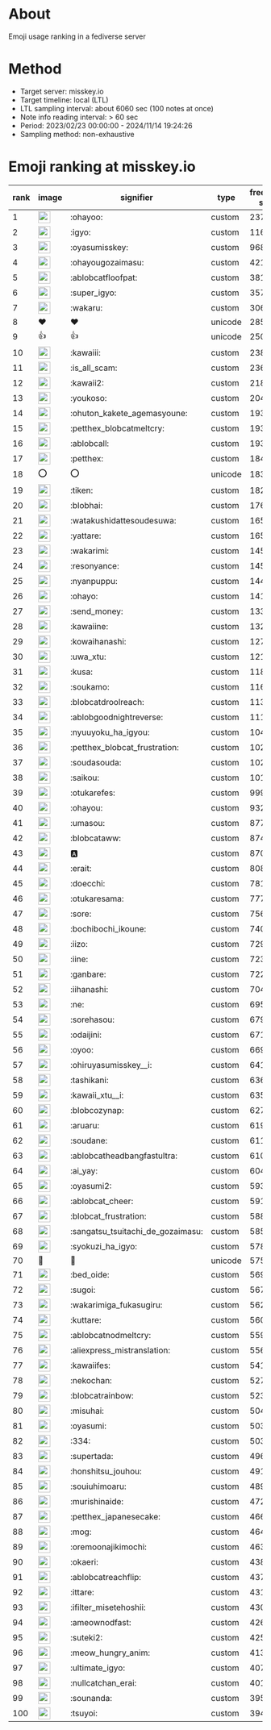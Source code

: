# About
Emoji usage ranking in a fediverse server

# Method
- Target server: misskey.io
- Target timeline: local (LTL)
- LTL sampling interval: about 6060 sec (100 notes at once)
- Note info reading interval: > 60 sec
- Period: 2023/02/23 00:00:00 - 2024/11/14 19:24:26 
- Sampling method: non-exhaustive

# Emoji ranking at misskey.io

|rank|image|signifier|type|frequency score|
|----|----|----|----|----|
|1|<img height="24" src="https://misskey.io/emoji/ohayoo.webp">|:ohayoo:|custom|237640|
|2|<img height="24" src="https://misskey.io/emoji/igyo.webp">|:igyo:|custom|116150|
|3|<img height="24" src="https://misskey.io/emoji/oyasumisskey.webp">|:oyasumisskey:|custom|96889|
|4|<img height="24" src="https://misskey.io/emoji/ohayougozaimasu.webp">|:ohayougozaimasu:|custom|42192|
|5|<img height="24" src="https://misskey.io/emoji/ablobcatfloofpat.webp">|:ablobcatfloofpat:|custom|38132|
|6|<img height="24" src="https://misskey.io/emoji/super_igyo.webp">|:super_igyo:|custom|35743|
|7|<img height="24" src="https://misskey.io/emoji/wakaru.webp">|:wakaru:|custom|30649|
|8|❤|❤|unicode|28568|
|9|👍|👍|unicode|25071|
|10|<img height="24" src="https://misskey.io/emoji/kawaiii.webp">|:kawaiii:|custom|23815|
|11|<img height="24" src="https://misskey.io/emoji/is_all_scam.webp">|:is_all_scam:|custom|23662|
|12|<img height="24" src="https://misskey.io/emoji/kawaii2.webp">|:kawaii2:|custom|21881|
|13|<img height="24" src="https://misskey.io/emoji/youkoso.webp">|:youkoso:|custom|20449|
|14|<img height="24" src="https://misskey.io/emoji/ohuton_kakete_agemasyoune.webp">|:ohuton_kakete_agemasyoune:|custom|19394|
|15|<img height="24" src="https://misskey.io/emoji/petthex_blobcatmeltcry.webp">|:petthex_blobcatmeltcry:|custom|19365|
|16|<img height="24" src="https://misskey.io/emoji/ablobcall.webp">|:ablobcall:|custom|19309|
|17|<img height="24" src="https://misskey.io/emoji/petthex.webp">|:petthex:|custom|18447|
|18|⭕|⭕|unicode|18339|
|19|<img height="24" src="https://misskey.io/emoji/tiken.webp">|:tiken:|custom|18293|
|20|<img height="24" src="https://misskey.io/emoji/blobhai.webp">|:blobhai:|custom|17647|
|21|<img height="24" src="https://misskey.io/emoji/watakushidattesoudesuwa.webp">|:watakushidattesoudesuwa:|custom|16535|
|22|<img height="24" src="https://misskey.io/emoji/yattare.webp">|:yattare:|custom|16511|
|23|<img height="24" src="https://misskey.io/emoji/wakarimi.webp">|:wakarimi:|custom|14593|
|24|<img height="24" src="https://misskey.io/emoji/resonyance.webp">|:resonyance:|custom|14537|
|25|<img height="24" src="https://misskey.io/emoji/nyanpuppu.webp">|:nyanpuppu:|custom|14439|
|26|<img height="24" src="https://misskey.io/emoji/ohayo.webp">|:ohayo:|custom|14198|
|27|<img height="24" src="https://misskey.io/emoji/send_money.webp">|:send_money:|custom|13389|
|28|<img height="24" src="https://misskey.io/emoji/kawaiine.webp">|:kawaiine:|custom|13251|
|29|<img height="24" src="https://misskey.io/emoji/kowaihanashi.webp">|:kowaihanashi:|custom|12772|
|30|<img height="24" src="https://misskey.io/emoji/uwa_xtu.webp">|:uwa_xtu:|custom|12106|
|31|<img height="24" src="https://misskey.io/emoji/kusa.webp">|:kusa:|custom|11896|
|32|<img height="24" src="https://misskey.io/emoji/soukamo.webp">|:soukamo:|custom|11666|
|33|<img height="24" src="https://misskey.io/emoji/blobcatdroolreach.webp">|:blobcatdroolreach:|custom|11345|
|34|<img height="24" src="https://misskey.io/emoji/ablobgoodnightreverse.webp">|:ablobgoodnightreverse:|custom|11117|
|35|<img height="24" src="https://misskey.io/emoji/nyuuyoku_ha_igyou.webp">|:nyuuyoku_ha_igyou:|custom|10491|
|36|<img height="24" src="https://misskey.io/emoji/petthex_blobcat_frustration.webp">|:petthex_blobcat_frustration:|custom|10265|
|37|<img height="24" src="https://misskey.io/emoji/soudasouda.webp">|:soudasouda:|custom|10250|
|38|<img height="24" src="https://misskey.io/emoji/saikou.webp">|:saikou:|custom|10157|
|39|<img height="24" src="https://misskey.io/emoji/otukarefes.webp">|:otukarefes:|custom|9991|
|40|<img height="24" src="https://misskey.io/emoji/ohayou.webp">|:ohayou:|custom|9320|
|41|<img height="24" src="https://misskey.io/emoji/umasou.webp">|:umasou:|custom|8777|
|42|<img height="24" src="https://misskey.io/emoji/blobcataww.webp">|:blobcataww:|custom|8743|
|43|<img height="24" src="https://misskey.io/emoji/a.webp">|:a:|custom|8700|
|44|<img height="24" src="https://misskey.io/emoji/erait.webp">|:erait:|custom|8084|
|45|<img height="24" src="https://misskey.io/emoji/doecchi.webp">|:doecchi:|custom|7817|
|46|<img height="24" src="https://misskey.io/emoji/otukaresama.webp">|:otukaresama:|custom|7774|
|47|<img height="24" src="https://misskey.io/emoji/sore.webp">|:sore:|custom|7569|
|48|<img height="24" src="https://misskey.io/emoji/bochibochi_ikoune.webp">|:bochibochi_ikoune:|custom|7404|
|49|<img height="24" src="https://misskey.io/emoji/iizo.webp">|:iizo:|custom|7292|
|50|<img height="24" src="https://misskey.io/emoji/iine.webp">|:iine:|custom|7233|
|51|<img height="24" src="https://misskey.io/emoji/ganbare.webp">|:ganbare:|custom|7221|
|52|<img height="24" src="https://misskey.io/emoji/iihanashi.webp">|:iihanashi:|custom|7043|
|53|<img height="24" src="https://misskey.io/emoji/ne.webp">|:ne:|custom|6956|
|54|<img height="24" src="https://misskey.io/emoji/sorehasou.webp">|:sorehasou:|custom|6793|
|55|<img height="24" src="https://misskey.io/emoji/odaijini.webp">|:odaijini:|custom|6711|
|56|<img height="24" src="https://misskey.io/emoji/oyoo.webp">|:oyoo:|custom|6693|
|57|<img height="24" src="https://misskey.io/emoji/ohiruyasumisskey__i.webp">|:ohiruyasumisskey__i:|custom|6414|
|58|<img height="24" src="https://misskey.io/emoji/tashikani.webp">|:tashikani:|custom|6368|
|59|<img height="24" src="https://misskey.io/emoji/kawaii_xtu__i.webp">|:kawaii_xtu__i:|custom|6354|
|60|<img height="24" src="https://misskey.io/emoji/blobcozynap.webp">|:blobcozynap:|custom|6274|
|61|<img height="24" src="https://misskey.io/emoji/aruaru.webp">|:aruaru:|custom|6197|
|62|<img height="24" src="https://misskey.io/emoji/soudane.webp">|:soudane:|custom|6119|
|63|<img height="24" src="https://misskey.io/emoji/ablobcatheadbangfastultra.webp">|:ablobcatheadbangfastultra:|custom|6107|
|64|<img height="24" src="https://misskey.io/emoji/ai_yay.webp">|:ai_yay:|custom|6048|
|65|<img height="24" src="https://misskey.io/emoji/oyasumi2.webp">|:oyasumi2:|custom|5935|
|66|<img height="24" src="https://misskey.io/emoji/ablobcat_cheer.webp">|:ablobcat_cheer:|custom|5915|
|67|<img height="24" src="https://misskey.io/emoji/blobcat_frustration.webp">|:blobcat_frustration:|custom|5883|
|68|<img height="24" src="https://misskey.io/emoji/sangatsu_tsuitachi_de_gozaimasu.webp">|:sangatsu_tsuitachi_de_gozaimasu:|custom|5853|
|69|<img height="24" src="https://misskey.io/emoji/syokuzi_ha_igyo.webp">|:syokuzi_ha_igyo:|custom|5784|
|70|🎉|🎉|unicode|5757|
|71|<img height="24" src="https://misskey.io/emoji/bed_oide.webp">|:bed_oide:|custom|5691|
|72|<img height="24" src="https://misskey.io/emoji/sugoi.webp">|:sugoi:|custom|5672|
|73|<img height="24" src="https://misskey.io/emoji/wakarimiga_fukasugiru.webp">|:wakarimiga_fukasugiru:|custom|5623|
|74|<img height="24" src="https://misskey.io/emoji/kuttare.webp">|:kuttare:|custom|5601|
|75|<img height="24" src="https://misskey.io/emoji/ablobcatnodmeltcry.webp">|:ablobcatnodmeltcry:|custom|5599|
|76|<img height="24" src="https://misskey.io/emoji/aliexpress_mistranslation.webp">|:aliexpress_mistranslation:|custom|5565|
|77|<img height="24" src="https://misskey.io/emoji/kawaiifes.webp">|:kawaiifes:|custom|5417|
|78|<img height="24" src="https://misskey.io/emoji/nekochan.webp">|:nekochan:|custom|5270|
|79|<img height="24" src="https://misskey.io/emoji/blobcatrainbow.webp">|:blobcatrainbow:|custom|5232|
|80|<img height="24" src="https://misskey.io/emoji/misuhai.webp">|:misuhai:|custom|5048|
|81|<img height="24" src="https://misskey.io/emoji/oyasumi.webp">|:oyasumi:|custom|5033|
|82|<img height="24" src="https://misskey.io/emoji/334.webp">|:334:|custom|5030|
|83|<img height="24" src="https://misskey.io/emoji/supertada.webp">|:supertada:|custom|4966|
|84|<img height="24" src="https://misskey.io/emoji/honshitsu_jouhou.webp">|:honshitsu_jouhou:|custom|4913|
|85|<img height="24" src="https://misskey.io/emoji/souiuhimoaru.webp">|:souiuhimoaru:|custom|4896|
|86|<img height="24" src="https://misskey.io/emoji/murishinaide.webp">|:murishinaide:|custom|4728|
|87|<img height="24" src="https://misskey.io/emoji/petthex_japanesecake.webp">|:petthex_japanesecake:|custom|4665|
|88|<img height="24" src="https://misskey.io/emoji/mog.webp">|:mog:|custom|4646|
|89|<img height="24" src="https://misskey.io/emoji/oremoonajikimochi.webp">|:oremoonajikimochi:|custom|4636|
|90|<img height="24" src="https://misskey.io/emoji/okaeri.webp">|:okaeri:|custom|4388|
|91|<img height="24" src="https://misskey.io/emoji/ablobcatreachflip.webp">|:ablobcatreachflip:|custom|4375|
|92|<img height="24" src="https://misskey.io/emoji/ittare.webp">|:ittare:|custom|4319|
|93|<img height="24" src="https://misskey.io/emoji/ifilter_misetehoshii.webp">|:ifilter_misetehoshii:|custom|4300|
|94|<img height="24" src="https://misskey.io/emoji/ameownodfast.webp">|:ameownodfast:|custom|4263|
|95|<img height="24" src="https://misskey.io/emoji/suteki2.webp">|:suteki2:|custom|4258|
|96|<img height="24" src="https://misskey.io/emoji/meow_hungry_anim.webp">|:meow_hungry_anim:|custom|4137|
|97|<img height="24" src="https://misskey.io/emoji/ultimate_igyo.webp">|:ultimate_igyo:|custom|4072|
|98|<img height="24" src="https://misskey.io/emoji/nullcatchan_erai.webp">|:nullcatchan_erai:|custom|4013|
|99|<img height="24" src="https://misskey.io/emoji/sounanda.webp">|:sounanda:|custom|3953|
|100|<img height="24" src="https://misskey.io/emoji/tsuyoi.webp">|:tsuyoi:|custom|3940|
